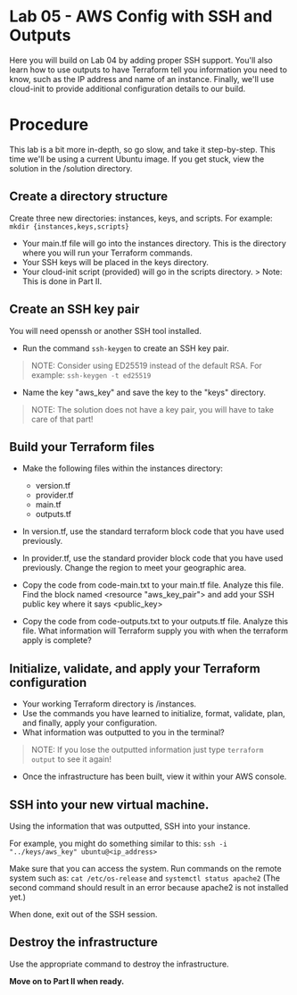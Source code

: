# Lab 05 - AWS Config with SSH and Outputs
Here you will build on Lab 04 by adding proper SSH support. You'll also learn how to use outputs to have Terraform tell you information you need to know, such as the IP address and name of an instance.
Finally, we'll use cloud-init to provide additional configuration details to our build.

# Procedure
This lab is a bit more in-depth, so go slow, and take it step-by-step. This time we'll be using a current Ubuntu image. If you get stuck, view the solution in the /solution directory. 

## Create a directory structure
Create three new directories: instances, keys, and scripts.
For example: `mkdir {instances,keys,scripts}`
- Your main.tf file will go into the instances directory. This is the directory where you will run your Terraform commands.
- Your SSH keys will be placed in the keys directory.
- Your cloud-init script (provided) will go in the scripts directory. > Note: This is done in Part II.

## Create an SSH key pair
You will need openssh or another SSH tool installed. 
- Run the command `ssh-keygen` to create an SSH key pair.

> NOTE: Consider using ED25519 instead of the default RSA. 
> For example: `ssh-keygen -t ed25519`

- Name the key "aws_key" and save the key to the "keys" directory.

> NOTE: The solution does not have a key pair, you will have to take care of that part!

## Build your Terraform files
- Make the following files within the instances directory:

  - version.tf
  - provider.tf
  - main.tf
  - outputs.tf

- In version.tf, use the standard terraform block code that you have used previously.
- In provider.tf, use the standard provider block code that you have used previously. Change the region to meet your geographic area.
- Copy the code from code-main.txt to your main.tf file. Analyze this file. Find the block named <resource "aws_key_pair"> and add your SSH public key where it says <public_key>
- Copy the code from code-outputs.txt to your outputs.tf file. Analyze this file. What information will Terraform supply you with when the terraform apply is complete?

## Initialize, validate, and apply your Terraform configuration
- Your working Terraform directory is /instances. 
- Use the commands you have learned to initialize, format, validate, plan, and finally, apply your configuration. 
- What information was outputted to you in the terminal?

> NOTE: If you lose the outputted information just type `terraform output` to see it again!

- Once the infrastructure has been built, view it within your AWS console.

## SSH into your new virtual machine.
Using the information that was outputted, SSH into your instance.

For example, you might do something similar to this:
`ssh -i "../keys/aws_key" ubuntu@<ip_address>`

Make sure that you can access the system. Run commands on the remote system such as:
`cat /etc/os-release`
and
`systemctl status apache2`
(The second command should result in an error because apache2 is not installed yet.)

When done, exit out of the SSH session.

## Destroy the infrastructure
Use the appropriate command to destroy the infrastructure. 

**Move on to Part II when ready.**









